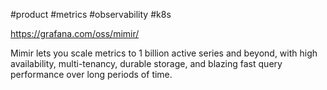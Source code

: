 #product #metrics #observability #k8s 

https://grafana.com/oss/mimir/

Mimir lets you scale metrics to 1 billion active series and beyond, with high availability, multi-tenancy, durable storage, and blazing fast query performance over long periods of time.